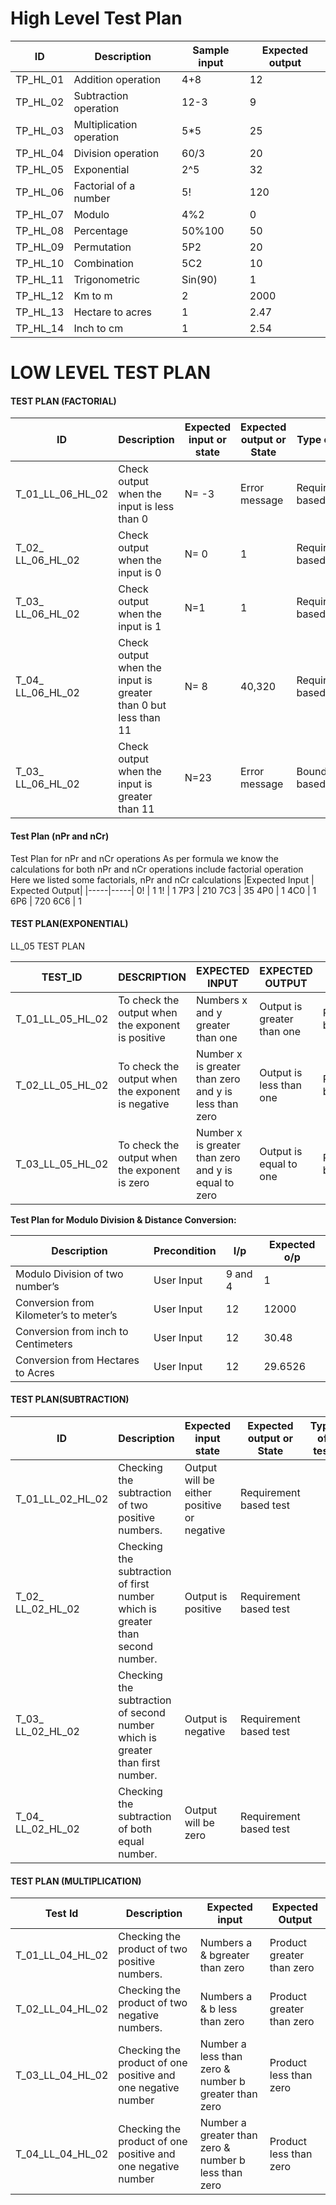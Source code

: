# High Level Test Plan
| ID | Description | Sample input | Expected output |
| --- | --- | --- | --- |
| TP\_HL\_01 | Addition operation | 4+8 | 12 |
| TP\_HL\_02 | Subtraction operation | 12-3 | 9 |
| TP\_HL\_03 | Multiplication operation | 5\*5 | 25 |
| TP\_HL\_04 | Division operation | 60/3 | 20 |
| TP\_HL\_05 | Exponential | 2^5 | 32 |
| TP\_HL\_06 | Factorial of a number | 5! | 120 |
| TP\_HL\_07 | Modulo | 4%2 | 0 |
| TP\_HL\_08 | Percentage | 50%100 | 50 |
| TP\_HL\_09 | Permutation | 5P2 | 20 |
| TP\_HL\_10 | Combination | 5C2 | 10 |
| TP\_HL\_11 | Trigonometric | Sin(90) | 1 |
| TP\_HL\_12 | Km to m | 2 | 2000 |
| TP\_HL\_13 | Hectare to acres | 1 | 2.47 |
| TP\_HL\_14 | Inch to cm | 1 | 2.54 |
# LOW LEVEL TEST PLAN
#### TEST PLAN (FACTORIAL)
| ID |Description | Expected input or state | Expected output or State |Type of test|
| ------ | ------ | ------ | ------ |------|
|T_01_LL_06_HL_02 |Check output when the input is less than 0 |N= -3 |Error message | Requirement based test|
|T_02_ LL_06_HL_02 |Check output when the input is 0| N= 0 |1 |Requirement based test|
|T_03_ LL_06_HL_02 |Check output when  the input is 1 |N=1 |1 |Requirement based test|
|T_04_ LL_06_HL_02 |Check output when the input is greater than 0 but less than 11| N= 8 |40,320|Requirement based test|
|T_03_ LL_06_HL_02 |Check output when  the input is greater than 11 |N=23 |Error message |Boundary based test|

#### Test Plan (nPr and nCr)
Test Plan for nPr and nCr operations As per formula we know the calculations for both nPr and nCr operations include factorial operation Here we listed some factorials, nPr and nCr calculations
|Expected Input  | Expected Output|
|-----|-----|
   0!          |      1
   1!          |      1
  7P3          |     210
  7C3          |     35
  4P0          |      1
  4C0          |      1
  6P6          |     720
  6C6          |      1
  
  
  
#### TEST PLAN(EXPONENTIAL)  
  LL_05 TEST PLAN 

| TEST\_ID | DESCRIPTION | EXPECTED INPUT | EXPECTED OUTPUT | TYPE OF TEST |
| --- | --- | --- | --- | --- |
| T\_01\_LL\_05\_HL\_02 | To check the output when the exponent is positive | Numbers x and y greater than one | Output is greater than one |Requirement based test |
| T\_02\_LL\_05\_HL\_02 | To check the output when the exponent is negative | Number x is greater than zero and y is less than zero | Output is less than one | Requirement based test |
| T\_03\_LL\_05\_HL\_02 | To check the output when the exponent is zero | Number x is greater than zero and y is equal to zero | Output is equal to one | Requirement based test |


**Test Plan for Modulo Division & Distance Conversion:**

| Description                            | Precondition |  I/p    | Expected o/p  |
|----------------------------------------|--------------|---------|---------------|
| Modulo Division of two number’s        | User Input   | 9 and 4 | 1             |
| Conversion from Kilometer’s to meter’s | User Input   | 12      | 12000         |
| Conversion from inch to Centimeters    | User Input   | 12      | 30.48         |
| Conversion from Hectares to Acres      | User Input   | 12      | 29.6526       |



#### TEST PLAN(SUBTRACTION)

| ID |Description | Expected input state| Expected output or State |Type of test|
| ------ | ------ | ------ | ------ |------|
|T_01_LL_02_HL_02 |Checking the subtraction of two positive numbers. | Output will be either positive or negative|Requirement based test |
|T_02_ LL_02_HL_02 |Checking the subtraction of first number which is greater than second number. | Output is positive| Requirement based test |
|T_03_ LL_02_HL_02 |Checking the subtraction of second number which is greater than first number. | Output is negative| Requirement based test |
|T_04_ LL_02_HL_02 |Checking the subtraction of both equal number.| Output will be zero| Requirement based test |



#### TEST PLAN (MULTIPLICATION)

| **Test Id** | **Description** | **Expected input** | **Expected Output** |
| --- | --- | --- | --- |
| T\_01\_LL\_04\_HL\_02 | Checking the product of two positive numbers. | Numbers a &amp; bgreater than zero | Product greater than zero |
| T\_02\_LL\_04\_HL\_02 | Checking the product of two negative numbers. | Numbers a &amp; b less than zero | Product greater than zero |
| T\_03\_LL\_04\_HL\_02 | Checking the product of one positive and one negative number | Number a less than zero &amp; number b greater than zero | Product less than zero |
| T\_04\_LL\_04\_HL\_02 | Checking the product of one positive and one negative number | Number a greater than zero &amp; number b less than zero | Product less than zero |

